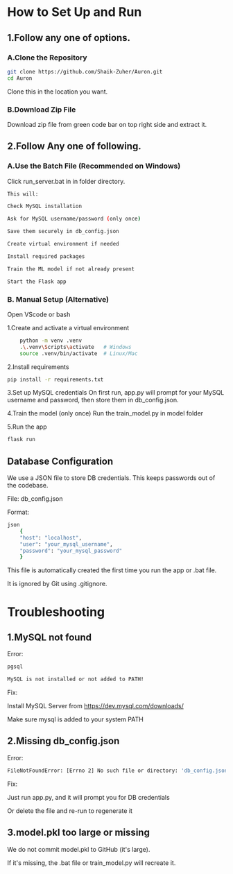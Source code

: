 # How to Set Up and Run

## 1.Follow any one of options.

### A.Clone the Repository

```bash
git clone https://github.com/Shaik-Zuher/Auron.git
cd Auron
```
Clone this in the location you want.
### B.Download Zip File

Download zip file from green code bar on top right side and extract it.

## 2.Follow Any one of following.
### A.Use the Batch File (Recommended on Windows)

Click run_server.bat in in folder directory.
```bash
This will:

Check MySQL installation

Ask for MySQL username/password (only once)

Save them securely in db_config.json

Create virtual environment if needed

Install required packages

Train the ML model if not already present

Start the Flask app
```

### B. Manual Setup (Alternative)

Open VScode or bash

 1.Create and activate a virtual environment
```bash
    python -m venv .venv
    .\.venv\Scripts\activate   # Windows
    source .venv/bin/activate  # Linux/Mac
```
2.Install requirements
```bash
pip install -r requirements.txt
```
3.Set up MySQL credentials
On first run, app.py will prompt for your MySQL username and password, then store them in db_config.json.

4.Train the model (only once)
 Run the train_model.py in model folder

5.Run the app
```bash
flask run
```
## Database Configuration
 We use a JSON file to store DB credentials. This keeps passwords out of the codebase.

 File: db_config.json

Format:

``` bash
json
    {
    "host": "localhost",
    "user": "your_mysql_username",
    "password": "your_mysql_password"
    }
```
This file is automatically created the first time you run the app or .bat file.

It is ignored by Git using .gitignore.

# Troubleshooting
## 1.MySQL not found

Error:

``` bash
pgsql

MySQL is not installed or not added to PATH!
```
Fix:

Install MySQL Server from https://dev.mysql.com/downloads/

Make sure mysql is added to your system PATH

## 2.Missing db_config.json

Error:

```bash
FileNotFoundError: [Errno 2] No such file or directory: 'db_config.json'
```

Fix:

Just run app.py, and it will prompt you for DB credentials

Or delete the file and re-run to regenerate it

## 3.model.pkl too large or missing
We do not commit model.pkl to GitHub (it's large).

If it's missing, the .bat file or train_model.py will recreate it.